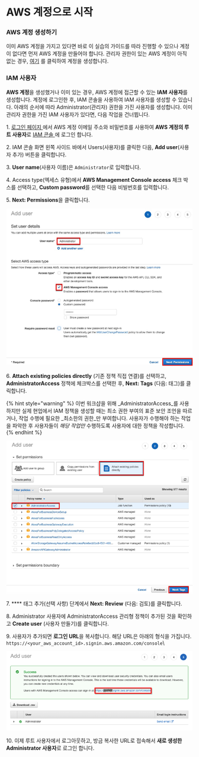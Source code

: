# AWS 계정으로 시작

### AWS 계정 생성하기

이미 AWS 계정을 가지고 있다면 바로 이 실습의 가이드를 따라 진행할 수 있으나 계정이 없다면 먼저 AWS 계정을 만들어야 합니다. 관리자 권한이 있는 AWS 계정이 아직 없는 경우, [여기](https://aws.amazon.com/ko/premiumsupport/knowledge-center/create-and-activate-aws-account/) 를 클릭하여 계정을 생성합니다.

### IAM 사용자

**AWS 계정**을 생성했거나 이미 있는 경우, AWS 계정에 접근할 수 있는 **IAM 사용자**를 생성합니다. 계정에 로그인한 후, IAM 콘솔을 사용하여 IAM 사용자를 생성할 수 있습니다. 아래의 순서에 따라 Administrator(관리자) 권한을 가진 사용자를 생성합니다. 이미 관리자 권한을 가진 IAM 사용자가 있다면, 다음 작업을 건너뜁니다.

1\. [로그인 페이지 ](https://console.aws.amazon.com/) 에서 AWS 계정 이메일 주소와 비밀번호를 사용하여 **AWS 계정의 루트 사용자**로 [IAM 콘솔 ](https://console.aws.amazon.com/iam/home#/home) 에 로그인 합니다.

2\. IAM 콘솔 화면 왼쪽 사이드 바에서 Users(사용자)를 클릭한 다음, **Add user**(사용자 추가) 버튼을 클릭합니다.

3\. **User name**(사용자 이름)은 `Administrator`로 입력합니다.

4\. Access type(엑세스 유형)에서 **AWS Management Console access** 체크 박스를 선택하고, **Custom password**를 선택한 다음 비빌번호를 입력합니다.

5\. **Next: Permissions**을 클릭합니다.

![](../../.gitbook/assets/1.png)

6\. **Attach existing policies directly** (기존 정책 직접 연결)를 선택하고, **AdministratorAccess** 정책에 체크박스를 선택한 후, **Next: Tags** (다음: 태그)를 클릭합니다.

{% hint style="warning" %}
이번 워크샵을 위해 _AdministratorAccess_를 사용하지만 실제 현업에서 IAM 정책을 생성할 때는 최소 권한 부여의 표준 보안 조언을 따르거나, 작업 수행에 필요한 _최소한의 권한_만 부여합니다. 사용자가 수행해야 하는 작업을 파악한 후 사용자들이 _해당 작업만_ 수행하도록 사용자에 대한 정책을 작성합니다.
{% endhint %}



![](../../.gitbook/assets/2.png)

7\. **** 태그 추가(선택 사항) 단계에서 **Next: Review** (다음: 검토)를 클릭합니다.

8\. Administrator 사용자에 AdministratorAccess 관리형 정책이 추가된 것을 확인하고 **Create user** (사용자 만들기)를 클릭합니다.

9\. 사용자가 추가되면 **로그인 URL**을 복사합니다. 해당 URL은 아래의 형식을 가집니다. `https://<your_aws_account_id>.signin.aws.amazon.com/console`\


![](../../.gitbook/assets/3.png)

10\. 이제 루트 사용자에서 로그아웃하고, 방금 복사한 URL로 접속해서 **새로 생성한 Administrator 사용자**로 로그인 합니다.
